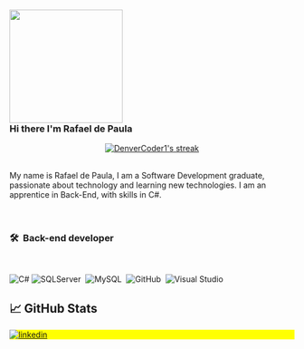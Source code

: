 <!-- Introduction -->
### <img src="https://thumbs.gfycat.com/ResponsibleUnfinishedAlpinegoat-small.gif" width="200px"> <br /> Hi there I'm Rafael de Paula

<p align="center">
  <a href="https://git.io/streak-stats">
    <img alt="DenverCoder1's streak" src="http://github-readme-streak-stats.herokuapp.com?user=rafaelps15&theme=merko&hide_border=true&date_format=M%20j%5B%2C%20Y%5D&locale=pt-br&background=DD272700"/>
  </a>
</p>

<br>
My name is Rafael de Paula, I am a Software Development graduate, passionate about technology and learning new technologies. I am an apprentice in Back-End, with skills in C#.
</br>

<br>
<br />

### 🛠 &nbsp;Back-end developer

<br />

![C#](https://img.shields.io/badge/C%23%20-292D3E?style=flat&logo=c-sharp&logoColor=884DC4)
![SQLServer](https://img.shields.io/badge/-SQLServer-292D3E?style=flat&logo=microsoft-sql-server)&nbsp;
![MySQL](https://img.shields.io/badge/-MySQL-292D3E?style=flat&logo=MySQL)&nbsp;
![GitHub](https://img.shields.io/badge/-GitHub-292D3E?style=flat&logo=github)&nbsp;
![Visual Studio](https://img.shields.io/badge/-Visual%20Studio-292D3E?style=flat&logo=visual-studio&logoColor=884DC4)&nbsp;
<br />

## &#x1f4c8; GitHub Stats

<!-- Social network -->

<p align="left" style="background:yellow">
<a href="https://www.linkedin.com/in/rafael-de-paula-249604a3" target="_blank">
  <img align="center" src="https://img.shields.io/badge/-rafaeldepaula-05122A?style=flat&logo=linkedin" alt="linkedin"/>
</a>


</p>
